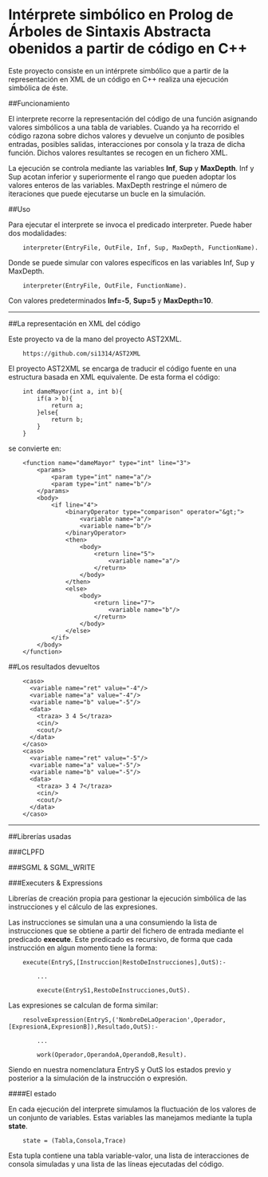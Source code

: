 Intérprete simbólico en Prolog de Árboles de Sintaxis Abstracta obenidos a partir de código en C++
===

Este proyecto consiste en un intérprete simbólico que a partir de la representación en XML de un código en C++ realiza una ejecución simbólica de éste.

##Funcionamiento

El interprete recorre la representación del código de una función asignando valores simbólicos a una tabla de variables. Cuando ya ha recorrido el código razona sobre dichos valores y devuelve un conjunto de posibles entradas, posibles salidas, interacciones por consola y la traza de dicha función. Dichos valores resultantes se recogen en un fichero XML.

La ejecución se controla mediante las variables **Inf**, **Sup** y **MaxDepth**. 
Inf y Sup acotan inferior y superiormente el rango que pueden adoptar los valores enteros de las variables.
MaxDepth restringe el número de iteraciones que puede ejecutarse un bucle en la simulación. 

##Uso

Para ejecutar el interprete se invoca el predicado interpreter. Puede haber dos modalidades:

		interpreter(EntryFile, OutFile, Inf, Sup, MaxDepth, FunctionName).
Donde se puede simular con valores específicos en las variables Inf, Sup y MaxDepth.

		interpreter(EntryFile, OutFile, FunctionName).

Con valores predeterminados **Inf=-5**, **Sup=5** y **MaxDepth=10**.

---

##La representación en XML del código

Este proyecto va de la mano del proyecto AST2XML.

		https://github.com/si1314/AST2XML

El proyecto AST2XML se encarga de traducir el código fuente en una estructura basada en XML equivalente. De esta forma el código:

		int dameMayor(int a, int b){
			if(a > b){
				return a;
			}else{
				return b;
			}
		}

se convierte en:

		<function name="dameMayor" type="int" line="3">
		    <params>
		        <param type="int" name="a"/>
		        <param type="int" name="b"/>
		    </params>
		    <body>
		        <if line="4">
		            <binaryOperator type="comparison" operator="&gt;">
		                <variable name="a"/>
		                <variable name="b"/>
		            </binaryOperator>
		            <then>
		                <body>
		                    <return line="5">
		                        <variable name="a"/>
		                    </return>
		                </body>
		            </then>
		            <else>
		                <body>
		                    <return line="7">
		                        <variable name="b"/>
		                    </return>
		                </body>
		            </else>
		        </if>
		    </body>
		</function>

##Los resultados devueltos

		<caso>
		  <variable name="ret" value="-4"/>
		  <variable name="a" value="-4"/>
		  <variable name="b" value="-5"/>
		  <data>
		    <traza> 3 4 5</traza>
		    <cin/>
		    <cout/>
		  </data>
		</caso>
		<caso>
		  <variable name="ret" value="-5"/>
		  <variable name="a" value="-5"/>
		  <variable name="b" value="-5"/>
		  <data>
		    <traza> 3 4 7</traza>
		    <cin/>
		    <cout/>
		  </data>
		</caso>

---

##Librerías usadas

###CLPFD

###SGML & SGML_WRITE

###Executers & Expressions

Librerías de creación propia para gestionar la ejecución simbólica de las instrucciones y el cálculo de las expresiones.

Las instrucciones se simulan una a una consumiendo la lista de instrucciones que se obtiene a partir del fichero de entrada mediante el predicado **execute**. Este predicado es recursivo, de forma que cada instrucción en algun momento tiene la forma:

		execute(EntryS,[Instruccion|RestoDeInstrucciones],OutS):-
			
			...
			
			execute(EntryS1,RestoDeInstrucciones,OutS).

Las expresiones se calculan de forma similar:

		resolveExpression(EntryS,('NombreDeLaOperacion',Operador,[ExpresionA,ExpresionB]),Resultado,OutS):-

			...

			work(Operador,OperandoA,OperandoB,Result).

Siendo en nuestra nomenclatura EntryS y OutS los estados previo y posterior a la simulación de la instrucción o expresión.

####El estado

En cada ejecución del interprete simulamos la fluctuación de los valores de un conjunto de variables. 
Estas variables las manejamos mediante la tupla **state**.

		state = (Tabla,Consola,Trace)

Esta tupla contiene una tabla variable-valor, una lista de interacciones de consola simuladas y una lista de las líneas ejecutadas del código.

